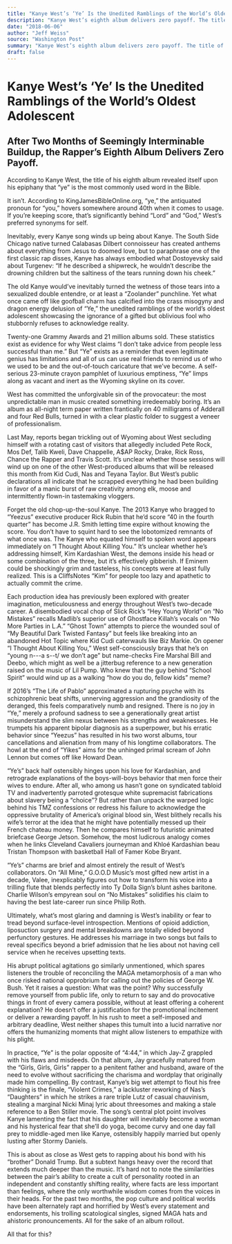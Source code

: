 ```yaml
---
title: "Kanye West’s ‘Ye’ Is the Unedited Ramblings of the World’s Oldest Adolescent"
description: "Kanye West’s eighth album delivers zero payoff. The title of his eighth album revealed itself upon his epiphany that “ye” is the most commonly used word in the Bible. It’s significantly behind “Lord” ..."
date: "2018-06-06"
author: "Jeff Weiss"
source: "Washington Post"
summary: "Kanye West’s eighth album delivers zero payoff. The title of his eighth album revealed itself upon his epiphany that “ye” is the most commonly used word in the Bible. It’s significantly behind “Lord” and “God”."
draft: false
---
```


# Kanye West’s ‘Ye’ Is the Unedited Ramblings of the World’s Oldest Adolescent

## After Two Months of Seemingly Interminable Buildup, the Rapper’s Eighth Album Delivers Zero Payoff.

According to Kanye West, the title of his eighth album revealed itself upon his epiphany that “ye” is the most commonly used word in the Bible.

It isn’t. According to KingJamesBibleOnline.org, “ye,” the antiquated pronoun for “you,” hovers somewhere around 40th when it comes to usage. If you’re keeping score, that’s significantly behind “Lord” and “God,” West’s preferred synonyms for self.

Inevitably, every Kanye song winds up being about Kanye. The South Side Chicago native turned Calabasas Dilbert connoisseur has created anthems about everything from Jesus to doomed love, but to paraphrase one of the first classic rap disses, Kanye has always embodied what Dostoyevsky said about Turgenev: “If he described a shipwreck, he wouldn’t describe the drowning children but the saltiness of the tears running down his cheek.”

The old Kanye would’ve inevitably turned the wetness of those tears into a sexualized double entendre, or at least a “Zoo­lander” punchline. Yet what once came off like goofball charm has calcified into the crass misogyny and dragon energy delusion of “Ye,” the unedited ramblings of the world’s oldest adolescent showcasing the ignorance of a gifted but oblivious fool who stubbornly refuses to acknowledge reality.

Twenty-one Grammy Awards and 21 million albums sold. These statistics exist as evidence for why West claims “I don’t take advice from people less successful than me.” But “Ye” exists as a reminder that even legitimate genius has limitations and all of us can use real friends to remind us of who we used to be and the out-of-touch caricature that we’ve become. A self-serious 23-minute crayon pamphlet of luxurious emptiness, “Ye” limps along as vacant and inert as the Wyoming skyline on its cover.

West has committed the unforgivable sin of the provocateur: the most unpredictable man in music created something irredeemably boring. It’s an album as all-night term paper written frantically on 40 milligrams of Adderall and four Red Bulls, turned in with a clear plastic folder to suggest a veneer of professionalism.

Last May, reports began trickling out of Wyoming about West secluding himself with a rotating cast of visitors that allegedly included Pete Rock, Mos Def, Talib Kweli, Dave Chappelle, A$AP Rocky, Drake, Rick Ross, Chance the Rapper and Travis Scott. It’s unclear whether those sessions will wind up on one of the other West-produced albums that will be released this month from Kid Cudi, Nas and Teyana Taylor. But West’s public declarations all indicate that he scrapped everything he had been building in favor of a manic burst of raw creativity among elk, moose and intermittently flown-in tastemaking vloggers.

Forget the old chop-up-the-soul Kanye. The 2013 Kanye who bragged to “Yeezus” executive producer Rick Rubin that he’d score “40 in the fourth quarter” has become J.R. Smith letting time expire without knowing the score. You don’t have to squint hard to see the lobotomized remnants of what once was. The Kanye who equated himself to spoken word appears immediately on “I Thought About Killing You.” It’s unclear whether he’s addressing himself, Kim Kardashian West, the demons inside his head or some combination of the three, but it’s effectively gibberish. If Eminem could be shockingly grim and tasteless, his concepts were at least fully realized. This is a CliffsNotes “Kim” for people too lazy and apathetic to actually commit the crime.

Each production idea has previously been explored with greater imagination, meticulousness and energy throughout West’s two-decade career. A disembodied vocal chop of Slick Rick’s “Hey Young World” on “No Mistakes” recalls Madlib’s superior use of Ghostface Killah’s vocals on “No More Parties in L.A.” “Ghost Town” attempts to pierce the wounded soul of “My Beautiful Dark Twisted Fantasy” but feels like breaking into an abandoned Hot Topic where Kid Cudi caterwauls like Biz Markie. On opener “I Thought About Killing You,” West self-consciously brays that he’s on “young n---a s--t/ we don’t age” but name-checks Fire Marshal Bill and Deebo, which might as well be a jitterbug reference to a new generation raised on the music of Lil Pump. Who knew that the guy behind “School Spirit” would wind up as a walking “how do you do, fellow kids” meme?

If 2016’s “The Life of Pablo” approximated a rupturing psyche with its schizophrenic beat shifts, unnerving aggression and the grandiosity of the deranged, this feels comparatively numb and resigned. There is no joy in “Ye,” merely a profound sadness to see a generationally great artist misunderstand the slim nexus between his strengths and weaknesses. He trumpets his apparent bipolar diagnosis as a superpower, but his erratic behavior since “Yeezus” has resulted in his two worst albums, tour cancellations and alienation from many of his longtime collaborators. The howl at the end of “Yikes” aims for the unhinged primal scream of John Lennon but comes off like Howard Dean.

“Ye’s” back half ostensibly hinges upon his love for Kardashian, and retrograde explanations of the boys-will-boys behavior that men force their wives to endure. After all, who among us hasn’t gone on syndicated tabloid TV and inadvertently parroted grotesque white supremacist fabrications about slavery being a “choice”? But rather than unpack the warped logic behind his TMZ confessions or redress his failure to acknowledge the oppressive brutality of America’s original blood sin, West blithely recalls his wife’s terror at the idea that he might have potentially messed up their French chateau money. Then he compares himself to futuristic animated briefcase George Jetson. Somehow, the most ludicrous analogy comes when he links Cleveland Cavaliers journeyman and Khloé Kardashian beau Tristan Thompson with basketball Hall of Famer Kobe Bryant.

“Ye’s” charms are brief and almost entirely the result of West’s collaborators. On “All Mine,” G.O.O.D Music’s most gifted new artist in a decade, Valee, inexplicably figures out how to transform his voice into a trilling flute that blends perfectly into Ty Dolla Sign’s blunt ashes baritone. Charlie Wilson’s empyrean soul on “No Mistakes” solidifies his claim to having the best late-career run since Philip Roth.

Ultimately, what’s most glaring and damning is West’s inability or fear to tread beyond surface-level introspection. Mentions of opioid addiction, liposuction surgery and mental breakdowns are totally elided beyond perfunctory gestures. He addresses his marriage in two songs but fails to reveal specifics beyond a brief admission that he lies about not having cell service when he receives upsetting texts.

His abrupt political agitations go similarly unmentioned, which spares listeners the trouble of reconciling the MAGA metamorphosis of a man who once risked national opprobrium for calling out the policies of George W. Bush. Yet it raises a question: What was the point? Why successfully remove yourself from public life, only to return to say and do provocative things in front of every camera possible, without at least offering a coherent explanation? He doesn’t offer a justification for the promotional incitement or deliver a rewarding ­payoff. In his rush to meet a self-imposed and arbitrary deadline, West neither shapes this tumult into a lucid narrative nor offers the humanizing moments that might allow listeners to empathize with his plight.

In practice, “Ye” is the polar opposite of “4:44,” in which Jay-Z grappled with his flaws and misdeeds. On that album, Jay gracefully matured from the “Girls, Girls, Girls” rapper to a penitent father and husband, aware of the need to evolve without sacrificing the charisma and wordplay that originally made him compelling. By contrast, Kanye’s big wet attempt to flout his free thinking is the finale, “Violent Crimes,” a lackluster reworking of Nas’s “Daughters” in which he strikes a rare triple Lutz of casual chauvinism, stealing a marginal Nicki Minaj lyric about threesomes and making a stale reference to a Ben Stiller movie. The song’s central plot point involves Kanye lamenting the fact that his daughter will inevitably become a woman and his hysterical fear that she’ll do yoga, become curvy and one day fall prey to middle-aged men like Kanye, ostensibly happily married but openly lusting after Stormy Daniels.

This is about as close as West gets to rapping about his bond with his “brother” Donald Trump. But a subtext hangs heavy over the record that extends much deeper than the music. It’s hard not to note the similarities between the pair’s ability to create a cult of personality rooted in an independent and constantly shifting reality, where facts are less important than feelings, where the only worthwhile wisdom comes from the voices in their heads. For the past two months, the pop culture and political worlds have been alternately rapt and horrified by West’s every statement and endorsements, his trolling scatological singles, signed MAGA hats and ahistoric pronouncements. All for the sake of an album rollout.

All that for this?
